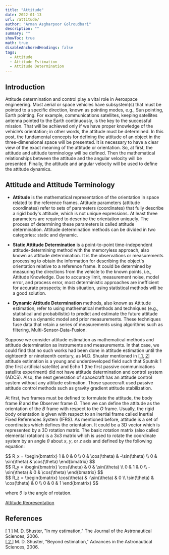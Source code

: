```yaml
---
title: "Attitude"
date: 2022-01-13
url: /attitude/
author: "Arman Asgharpoor Golroudbari"
description: "" 
summary: "" 
showToc: true
math: true
disableAnchoredHeadings: false
tags:
  - Attitude
  - Attitude Estimation
  - Attitude Determination
---
```


## Introduction

Attitude determination and control play a vital role in Aerospace engineering. Most aerial or space vehicles have subsystem(s) that must be pointed to a specific direction, known as pointing modes, e.g., Sun pointing, Earth pointing. For example, communications satellites, keeping satellites antenna pointed to the Earth continuously, is the key to the successful mission. That will be achieved only if we have proper knowledge of the vehicle’s orientation; in other words, the attitude must be determined. In this post, the fundamental concepts for defining the attitude of an object in the three-dimensional space will be presented. It is necessary to have a clear view of the exact meaning of the attitude or orientation. So, at first, the attitude and attitude terminology will be defined. Then the mathematical relationships between the attitude and the angular velocity will be presented. Finally, the attitude and angular velocity will be used to define the attitude dynamics.

## Attitude and Attitude Terminology

- **Attitude** is the mathematical representation of the orientation in space related to the reference frames. Attitude parameters (attitude coordinates) refer to sets of parameters (coordinates) that fully describe a rigid body's attitude, which is not unique expressions. At least three parameters are required to describe the orientation uniquely. The process of determining these parameters is called attitude determination. Attitude determination methods can be divided in two categories: static and dynamic.

- **Static Attitude Determination** is a point-to-point time-independent attitude-determining method with the memoryless approach, also known as attitude determination. It is the observations or measurements processing to obtain the information for describing the object's orientation relative to a reference frame. It could be determined by measuring the directions from the vehicle to the known points, i.e., Attitude Knowledge. Due to accuracy limit, measurement noise, model error, and process error, most deterministic approaches are inefficient for accurate prospects; in this situation, using statistical methods will be a good solution.
- **Dynamic Attitude Determination** methods, also known as Attitude estimation, refer to using mathematical methods and techniques (e.g., statistical and probabilistic) to predict and estimate the future attitude based on a dynamic model and prior measurements. These techniques fuse data that retain a series of measurements using algorithms such as filtering, Multi-Sensor-Data-Fusion.

Suppose we consider attitude estimation as mathematical methods and attitude determination as instruments and measurements. In that case, we could find that no such works had been done in attitude estimation until the eighteenth or nineteenth century, as M.D. Shuster mentioned in [<a id ="id1" href="#1" > 1</a>, <a id ="id2" href="#2" >2</a>] attitude estimation is a young and underdeveloped field such that Sputnik 1 (the first artificial satellite) and Echo 1 (the first passive communications satellite experiment) did not have attitude determination and control system (ADCS). Also, the next generation of spacecraft has an attitude control system without any attitude estimation. Those spacecraft used passive attitude control methods such as gravity gradient attitude stabilization.

At first, two frames must be defined to formulate the attitude, the body frame $B$ and the Observer frame $O$. Then we can define the attitude as the orientation of the $B$ frame with respect to the $O$ frame. Usually, the rigid body orientation is given with respect to an inertial frame called Inertial Fixed References System (IFRS). As mentioned before, attitude is a set of coordinates which defines the orientation. It could be a 3D vector which is represented by a 3D rotation matrix. The basic rotation matrix (also called elemental rotation) is a 3x3 matrix which is used to rotate the coordinate system by an angle $\theta$ about $x$, $y$, or $z$ axis and defined by the following equation:

<div>
$$ R_x = \begin{bmatrix} 1 & 0 & 0 \\ 0 & \cos(\theta) & -\sin(\theta) \\ 0 & \sin(\theta) & \cos(\theta)  \end{bmatrix} $$
</div>

<div>
$$ R_y = \begin{bmatrix} \cos(\theta) & 0 & \sin(\theta)  \\  0 & 1 & 0 \\ -\sin(\theta) & 0 & \cos(\theta) \end{bmatrix} $$
</div>

<div>
$$ R_z = \begin{bmatrix} \cos(\theta) & -\sin(\theta) & 0 \\ \sin(\theta) & \cos(\theta) & 0 \\ 0 & 0 & 1 \end{bmatrix} $$
</div>

where $\theta$ is the angle of rotation.

[Attitude Representation](/attitude-representation/)

References
----- 
[<a id="1" href="#id1" > 1 </a>] M. D. Shuster, "In my estimation," The Journal of the Astronautical Sciences, 2006. <br>
[<a id="2" href="#id2" > 2 </a>]	M. D. Shuster, "Beyond estimation," Advances in the Astronautical Sciences, 2006. <br>